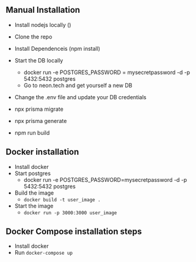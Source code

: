 ## Manual Installation 
 - Install nodejs locally ()
 - Clone the repo
 - Install Dependenceis (npm install)
 - Start the DB locally 
    - docker run -e POSTGRES_PASSWORD = mysecretpassword -d -p 5432:5432 postgres
    - Go to neon.tech and get yourself a new DB

- Change the .env file and update your DB credentials
- npx prisma migrate
- npx prisma generate
- npm run build 

## Docker installation
- Install docker
- Start postgres
    - docker run -e POSTGRES_PASSWORD=mysecretpassword -d -p 5432:5432 postgres
- Build the image
    - `docker build -t user_image .`
- Start the image 
    - `docker run -p 3000:3000 user_image`

## Docker Compose installation steps
- Install docker
- Run `docker-compose up`
